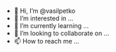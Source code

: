 - 👋 Hi, I’m @vasilpetko
- 👀 I’m interested in ...
- 🌱 I’m currently learning ...
- 💞️ I’m looking to collaborate on ...
- 📫 How to reach me ...

<!---
vasilpetko/vasilpetko is a ✨ special ✨ repository because its `README.md` (this file) appears on your GitHub profile.
You can click the Preview link to take a look at your changes.
--->
